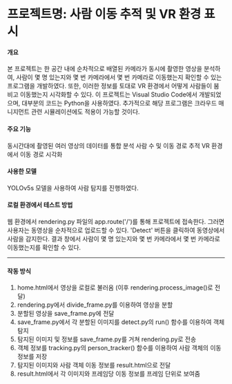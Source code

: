 # 프로젝트명: 사람 이동 추적 및 VR 환경 표시

#### 개요
본 프로젝트는 한 공간 내에 순차적으로 배열된 카메라가 동시에 촬영한 영상을 분석하여, 사람이 몇 명 있는지와 몇 번 카메라에서 몇 번 카메라로 이동했는지 확인할 수 있는 프로그램을 개발하였다. 또한, 이러한 정보를 토대로 VR 환경에서 어떻게 사람들이 붐비고 이동했는지 시각화할 수 있다. 이 프로젝트는 Visual Studio Code에서 개발되었으며, 대부분의 코드는 Python을 사용하였다. 추가적으로 해당 프로그램은 크라우드 매니지먼트 관련 시뮬레이션에도 적용이 가능할 것이다.

#### 주요 기능
동시간대에 촬영된 여러 영상의 데이터를 통합 분석
사람 수 및 이동 경로 추적
VR 환경에서 이동 경로 시각화

#### 사용한 모델
YOLOv5s 모델을 사용하여 사람 탐지를 진행하였다.

#### 로컬 환경에서 테스트 방법
웹 환경에서 rendering.py 파일의 app.route('/')를 통해 프로젝트에 접속한다. 그러면 사용자는 동영상을 순차적으로 업로드할 수 있다.
'Detect' 버튼을 클릭하여 동영상에서 사람을 감지한다.
결과 창에서 사람이 몇 명 있는지와 몇 번 카메라에서 몇 번 카메라로 이동했는지를 확인할 수 있다.

---

#### 작동 방식
1. home.html에서 영상을 로컬로 불러옴 (이후 rendering.process_image()로 전달)
2. rendering.py에서 divide_frame.py를 이용하여 영상을 분할
3. 분할된 영상을 save_frame.py에 전달
4. save_frame.py에서 각 분할된 이미지를 detect.py의 run() 함수를 이용하여 객체 탐지
5. 탐지된 이미지 및 정보를 save_frame.py를 거쳐 rendering.py로 전송
6. 객체 정보를 tracking.py의 person_tracker() 함수를 이용하여 사람 객체의 이동 정보를 저장
7. 탐지된 이미지와 사람 객체 이동 정보를 result.html으로 전달
8. result.html에서 각 이미지와 프레임당 이동 정보를 프레임 단위로 보여줌
